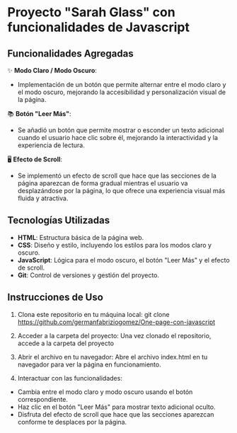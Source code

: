 # Proyecto "Sarah Glass" con funcionalidades de Javascript 

## Funcionalidades Agregadas

✨ **Modo Claro / Modo Oscuro**:
   - Implementación de un botón que permite alternar entre el modo claro y el modo oscuro, mejorando la accesibilidad y personalización visual de la página.

📚 **Botón "Leer Más"**:
   - Se añadió un botón que permite mostrar o esconder un texto adicional cuando el usuario hace clic sobre él, mejorando la interactividad y la experiencia de lectura.

🖥️ **Efecto de Scroll**:
   - Se implementó un efecto de scroll que hace que las secciones de la página aparezcan de forma gradual mientras el usuario va desplazándose por la página, lo que ofrece una experiencia visual más fluida y atractiva.

## Tecnologías Utilizadas

- **HTML**: Estructura básica de la página web.
- **CSS**: Diseño y estilo, incluyendo los estilos para los modos claro y oscuro.
- **JavaScript**: Lógica para el modo oscuro, el botón "Leer Más" y el efecto de scroll.
- **Git**: Control de versiones y gestión del proyecto.

## Instrucciones de Uso

1. Clona este repositorio en tu máquina local: git clone https://github.com/germanfabriziogomez/One-page-con-javascript

2. Acceder a la carpeta del proyecto: Una vez clonado el repositorio, accede a la carpeta del proyecto

3. Abrir el archivo en tu navegador: Abre el archivo index.html en tu navegador para ver la página en funcionamiento.

4. Interactuar con las funcionalidades:

- Cambia entre el modo claro y modo oscuro usando el botón correspondiente.
- Haz clic en el botón "Leer Más" para mostrar texto adicional oculto.
- Disfruta del efecto de scroll que hace que las secciones aparezcan conforme te desplaces por la página.
